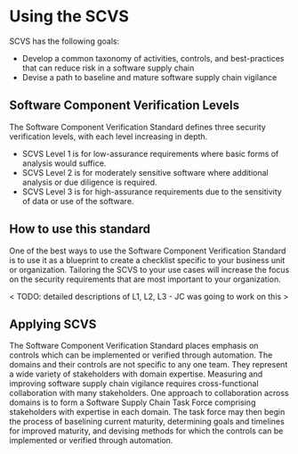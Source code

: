 # Using the SCVS

SCVS has the following goals:

* Develop a common taxonomy of activities, controls, and best-practices that can reduce risk in a software supply chain
* Devise a path to baseline and mature software supply chain vigilance

## Software Component Verification Levels

The Software Component Verification Standard defines three security verification levels, with each level increasing in depth.

* SCVS Level 1 is for low-assurance requirements where basic forms of analysis would suffice.
* SCVS Level 2 is for moderately sensitive software where additional analysis or due diligence is required.
* SCVS Level 3 is for high-assurance requirements due to the sensitivity of data or use of the software.

## How to use this standard

One of the best ways to use the Software Component Verification Standard is to use it as a blueprint to create a
checklist specific to your business unit or organization. Tailoring the SCVS to your use cases will increase the focus
on the security requirements that are most important to your organization.


< TODO: detailed descriptions of L1, L2, L3 - JC was going to work on this >

## Applying SCVS

The Software Component Verification Standard places emphasis on controls which can be implemented or verified
through automation. The domains and their controls are not specific to any one team. They represent a wide variety
of stakeholders with domain expertise. Measuring and improving software supply chain vigilance requires cross-functional
collaboration with many stakeholders. One approach to collaboration across domains is to form a Software Supply Chain
Task Force comprising stakeholders with expertise in each domain. The task force may then begin the process of baselining
current maturity, determining goals and timelines for improved maturity, and devising methods for which the controls
can be implemented or verified through automation.

<div style="page-break-after: always; visibility: hidden">
\newpage
</div>
